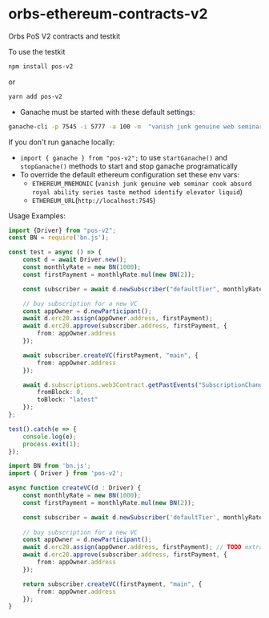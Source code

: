 # orbs-ethereum-contracts-v2
Orbs PoS V2 contracts and testkit

To use the testkit 
```bash
npm install pos-v2
```
or
```bash
yarn add pos-v2
```

- Ganache must be started with these default settings: 
```bash
ganache-cli -p 7545 -i 5777 -a 100 -m  "vanish junk genuine web seminar cook absurd royal ability series taste method identify elevator liquid"
```

If you don't run ganache locally:
- `import { ganache } from "pos-v2";` to use `startGanache()` and `stopGanache()` methods to start and stop ganache programatically
- To override the default ethereum configuration set these env vars:
  - `ETHEREUM_MNEMONIC` (`vanish junk genuine web seminar cook absurd royal ability series taste method identify elevator liquid`)
  - `ETHEREUM_URL`(`http://localhost:7545`)


  
Usage Examples:



```typescript
import {Driver} from "pos-v2";
const BN = require('bn.js');

const test = async () => {
    const d = await Driver.new();
    const monthlyRate = new BN(1000);
    const firstPayment = monthlyRate.mul(new BN(2));

    const subscriber = await d.newSubscriber("defaultTier", monthlyRate);

    // buy subscription for a new VC
    const appOwner = d.newParticipant();
    await d.erc20.assign(appOwner.address, firstPayment);
    await d.erc20.approve(subscriber.address, firstPayment, {
        from: appOwner.address
    });

    await subscriber.createVC(firstPayment, "main", {
        from: appOwner.address
    });

    await d.subscriptions.web3Contract.getPastEvents("SubscriptionChanged", {
        fromBlock: 0,
        toBlock: "latest"
    });
};

test().catch(e => {
    console.log(e);
    process.exit(1);
});

```


```typescript
import BN from 'bn.js';
import { Driver } from 'pos-v2';

async function createVC(d : Driver) {
    const monthlyRate = new BN(1000);
    const firstPayment = monthlyRate.mul(new BN(2));

    const subscriber = await d.newSubscriber('defaultTier', monthlyRate);
    
    // buy subscription for a new VC
    const appOwner = d.newParticipant();
    await d.erc20.assign(appOwner.address, firstPayment); // TODO extract assign+approve to driver in two places
    await d.erc20.approve(subscriber.address, firstPayment, {
        from: appOwner.address
    });

    return subscriber.createVC(firstPayment, "main", {
        from: appOwner.address
    });
}
```
